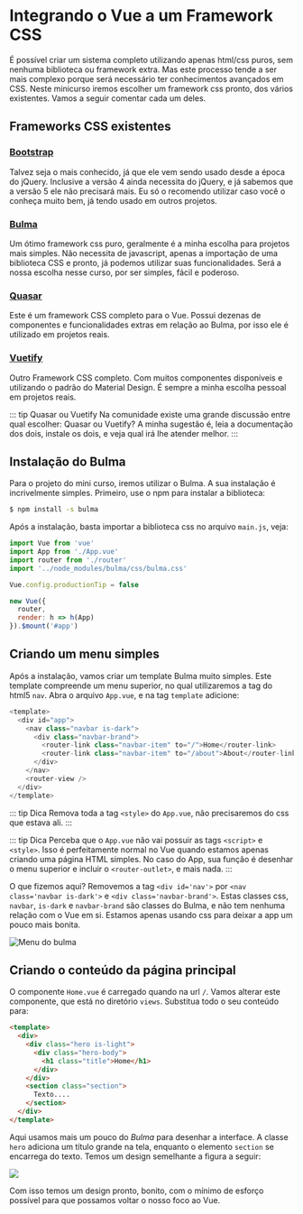 # Integrando o Vue a um Framework CSS

É possível criar um sistema completo utilizando apenas html/css puros, sem nenhuma biblioteca ou framework extra. Mas este processo tende a ser mais complexo porque será necessário ter conhecimentos avançados em CSS. Neste minicurso iremos escolher um framework css pronto, dos vários existentes. Vamos a seguir comentar cada um deles.

## Frameworks CSS existentes

### [Bootstrap](https://getbootstrap.com/)

Talvez seja o mais conhecido, já que ele vem sendo usado desde a época do jQuery. Inclusive a versão 4 ainda necessita do jQuery, e já sabemos que a versão 5 ele não precisará mais. Eu só o recomendo utilizar caso você o conheça muito bem, já tendo usado em outros projetos. 

### [Bulma](https://bulma.io/)

Um ótimo framework css puro, geralmente é a minha escolha para projetos mais simples. Não necessita de javascript, apenas a importação de uma biblioteca CSS e pronto, já podemos utilizar suas funcionalidades. Será a nossa escolha nesse curso, por ser simples, fácil e poderoso.

### [Quasar](https://quasar-framework.org/)

Este é um framework CSS completo para o Vue. Possui dezenas de componentes e funcionalidades extras em relação ao Bulma, por isso ele é utilizado em projetos reais. 

### [Vuetify](https://vuetifyjs.com/pt-BR/)

Outro Framework CSS completo. Com muitos componentes disponíveis e utilizando o padrão do Material Design. É sempre a minha escolha pessoal em projetos reais.

::: tip Quasar ou Vuetify
Na comunidade existe uma grande discussão entre qual escolher: Quasar ou Vuetify? A minha sugestão é, leia a documentação dos dois, instale os dois, e veja qual irá lhe atender melhor.
:::


## Instalação do Bulma

Para o projeto do mini curso, iremos utilizar o Bulma. A sua instalação é incrivelmente simples. Primeiro, use o npm para instalar a biblioteca:

```bash
$ npm install -s bulma
```

Após a instalação, basta importar a biblioteca css no arquivo `main.js`, veja:

```js {4}
import Vue from 'vue'
import App from './App.vue'
import router from './router'
import '../node_modules/bulma/css/bulma.css'

Vue.config.productionTip = false

new Vue({
  router,
  render: h => h(App)
}).$mount('#app')
```

## Criando um menu simples

Após a instalação, vamos criar um template Bulma muito simples. Este template compreende um menu superior, no qual utilizaremos a tag do html5 `nav`. Abra o arquivo `App.vue`, e na tag `template` adicione:

```js
<template>
  <div id="app">
    <nav class="navbar is-dark">
      <div class="navbar-brand">
        <router-link class="navbar-item" to="/">Home</router-link>
        <router-link class="navbar-item" to="/about">About</router-link>
      </div>
    </nav>
    <router-view />
  </div>
</template>
```

::: tip Dica
Remova toda a tag `<style>` do `App.vue`, não precisaremos do css que estava ali. 
:::

::: tip Dica
Perceba que o `App.vue` não vai possuir as tags `<script>` e `<style>`. Isso é perfeitamente normal no Vue quando estamos apenas criando uma página HTML simples. No caso do App, sua função é desenhar o menu superior e incluir o `<router-outlet>`, e mais nada.
:::

O que fizemos aqui? Removemos a tag `<div id='nav'>` por `<nav class='navbar is-dark'>` e `<div class='navbar-brand'>`. Estas classes css, `navbar`, `is-dark` e `navbar-brand` são classes do Bulma, e não tem nenhuma relação com o Vue em si. Estamos apenas usando css para deixar a app um pouco mais bonita. 

![Menu do bulma](https://i.imgur.com/rCGFYgT.png)

## Criando o conteúdo da página principal

O componente `Home.vue` é carregado quando na url `/`. Vamos alterar este componente, que está no diretório `views`. Substitua todo o seu conteúdo para:

```html
<template>
  <div>
    <div class="hero is-light">
      <div class="hero-body">
        <h1 class="title">Home</h1>
      </div>
    </div>
    <section class="section">
      Texto....
    </section>
  </div>
</template>
```

Aqui usamos mais um pouco do *Bulma* para desenhar a interface. A classe `hero` adiciona um título grande na tela, enquanto o elemento `section` se encarrega do texto. Temos um design semelhante a figura a seguir:

![](https://i.imgur.com/8SffZPO.png)

Com isso temos um design pronto, bonito, com o mínimo de esforço possível para que possamos voltar o nosso foco ao Vue. 

<disqus/>
